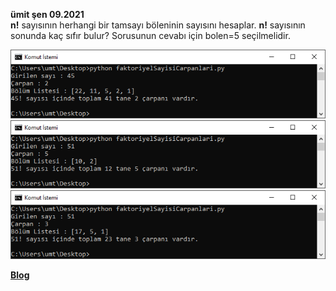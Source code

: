 **ümit şen 09.2021**\
**n!** sayısının herhangi bir tamsayı böleninin sayısını hesaplar. 
**n!** sayısının sonunda kaç sıfır bulur? Sorusunun cevabı için bolen=5 seçilmelidir.

![örnek](/faktoriyelCarpanlari/ornekler/ornek02.png)
![örnek](/faktoriyelCarpanlari/ornekler/ornek01.png)
![örnek](/faktoriyelCarpanlari/ornekler/ornek03.png)

**[Blog](http://umitsen.wordpress.com)**
